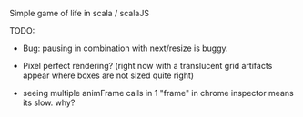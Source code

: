 Simple game of life in scala / scalaJS

TODO:

* Bug: pausing in combination with next/resize is buggy.

* Pixel perfect rendering? (right now with a translucent grid artifacts appear where boxes are not sized quite right)

* seeing multiple animFrame calls in 1 "frame" in chrome inspector means its slow. why?
